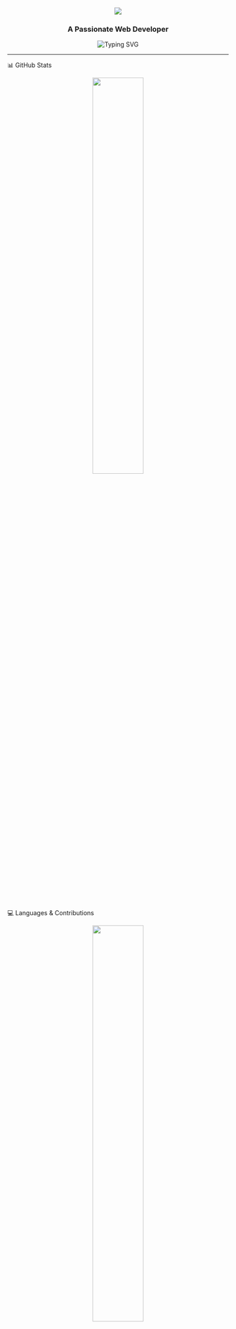 <h1 align="center">
  <a href="#">
    <img src="https://readme-typing-svg.herokuapp.com?font=Orbitron&size=30&duration=1&pause=8000000000&color=00ccff&center=true&vCenter=true&width=600&height=50&lines=👋+Hey,+I'm+MANAS!">
  </a>
</h1>




<h3 align="center">A Passionate Web Developer</h3>




<p align="center">
  <img src="https://readme-typing-svg.herokuapp.com?font=Raleway+Code&weight=600&size=22&duration=2500&pause=500&color=FF4500&center=true&vCenter=true&width=700&height=50&lines=🚀+Web+Developer;🤖+AI+%26+ML+Enthusiast;" alt="Typing SVG" />
</p>

---



📊 GitHub Stats
<p align="center">
  <img src="https://github-readme-stats.vercel.app/api?username=manas-techie&show_icons=true&theme=tokyonight&hide_border=true" width="48%" />
</p>

💻 Languages & Contributions
<div align="center"> <a href="https://github.com/manas-techie"> <img src="https://github-readme-stats.vercel.app/api/top-langs?username=manas-techie&show_icons=true&theme=tokyonight&layout=compact&hide_border=true&border_radius=10&langs_count=8" width="48%" /> </a> </div>
🌟 Contribution Insights
<div align="center">
  <a href="https://github.com/manas-techie">
    <img src="https://github-readme-activity-graph.vercel.app/graph?username=manas-techie&bg_color=000000&color=f1c40f&line=ff5733&point=ffffff&area=true&hide_border=true&theme=high-contrast" width="90%" />
  </a>
</div>

---






### 🌍 Connect with Me
<p align="center">
  <a href="https://www.linkedin.com/in/manas-shet-656a452b2/"><img src="https://img.shields.io/badge/-LinkedIn-0A66C2?style=for-the-badge&logo=linkedin&logoColor=white"></a>
  <a href="https://x.com/Manas_techie"><img src="https://img.shields.io/badge/-Twitter-1DA1F2?style=for-the-badge&logo=twitter&logoColor=white"></a>
  <a href=""><img src="https://img.shields.io/badge/-Stack Overflow-FE7A16?style=for-the-badge&logo=stackoverflow&logoColor=white"></a>
  <a href=""><img src="https://img.shields.io/badge/-LeetCode-FFA116?style=for-the-badge&logo=leetcode&logoColor=white"></a>
  <a href=""><img src="https://img.shields.io/badge/-Medium-000000?style=for-the-badge&logo=medium&logoColor=white"></a>
  <a href=""><img src="https://img.shields.io/badge/-YouTube-FF0000?style=for-the-badge&logo=youtube&logoColor=white"></a>
</p>

---





🚀 Languages & Tools
<p align="center">
  <a href="https://en.wikipedia.org/wiki/C_(programming_language)" target="_blank">
    <img src="https://skillicons.dev/icons?i=c" title="C" width="50" />
  </a>
  <a href="https://www.python.org/" target="_blank">
    <img src="https://skillicons.dev/icons?i=python" title="Python" width="50" />
  </a>
  <a href="https://developer.mozilla.org/en-US/docs/Web/HTML" target="_blank">
    <img src="https://skillicons.dev/icons?i=html" title="HTML" width="50" />
  </a>
  <a href="https://developer.mozilla.org/en-US/docs/Web/CSS" target="_blank">
    <img src="https://skillicons.dev/icons?i=css" title="CSS" width="50" />
  </a>
  <a href="https://developer.mozilla.org/en-US/docs/Web/JavaScript" target="_blank">
    <img src="https://skillicons.dev/icons?i=javascript" title="JavaScript" width="50" />
  </a>
  <a href="https://nodejs.org/" target="_blank">
    <img src="https://skillicons.dev/icons?i=nodejs" title="Node.js" width="50" />
  </a>
  <a href="https://expressjs.com/" target="_blank">
    <img src="https://skillicons.dev/icons?i=express" title="Express.js" width="50" />
  </a>
  <a href="https://www.mongodb.com/" target="_blank">
    <img src="https://skillicons.dev/icons?i=mongodb" title="MongoDB" width="50" />
  </a>
  <a href="https://react.dev/" target="_blank">
    <img src="https://skillicons.dev/icons?i=react" title="React.js" width="50" />
  </a>
  <a href="https://www.mysql.com/" target="_blank">
    <img src="https://skillicons.dev/icons?i=mysql" title="SQL" width="50" />
  </a>
  <a href="https://www.java.com/" target="_blank">
    <img src="https://skillicons.dev/icons?i=java" title="Java" width="50" />
  </a>
  <a href="https://code.visualstudio.com/" target="_blank">
    <img src="https://skillicons.dev/icons?i=vscode" title="VS Code" width="50" />
  </a>
</p>



---








### 🎮 Fun & Dynamic Stuff
🔥 Check out my **GitHub Profile Summary**: [View Insights](https://profile-summary-for-github.com/user/manas-techie)

- 🏆 **GitHub Achievements**
  <p align="center">
    <img src="https://github-profile-trophy.vercel.app/?username=manas-techie&theme=discord&no-frame=true&margin-w=10" />
  </p>

> **💡 More Contributions → More Trophies → More Fun!**

---

- ✨ **Daily Coding Motivation**
  <p align="center">
    <img src="https://quotes-github-readme.vercel.app/api?type=horizontal&theme=tokyonight" />
  </p>

  🔥 *"Simplicity is the soul of efficiency."* – Austin Freeman
